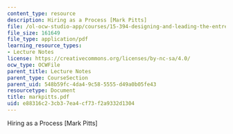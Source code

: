 ```yaml
---
content_type: resource
description: Hiring as a Process [Mark Pitts]
file: /ol-ocw-studio-app/courses/15-394-designing-and-leading-the-entrepreneurial-organization-spring-2003/e88316c23cb37ea4cf73f2a9332d1304_markpitts.pdf
file_size: 161649
file_type: application/pdf
learning_resource_types:
- Lecture Notes
license: https://creativecommons.org/licenses/by-nc-sa/4.0/
ocw_type: OCWFile
parent_title: Lecture Notes
parent_type: CourseSection
parent_uid: 548b59fc-4da4-9c58-5555-d49a0b05fe43
resourcetype: Document
title: markpitts.pdf
uid: e88316c2-3cb3-7ea4-cf73-f2a9332d1304
---
```

Hiring as a Process [Mark Pitts]